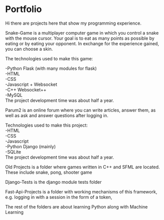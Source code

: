 # Portfolio
Hi there are projects here that show my programming experience.

Snake-Game is a multiplayer computer game in which you control a snake with the mouse cursor. Your goal is to eat as many points as possible by eating or by eating your opponent. In exchange for the experience gained, you can choose a skin.

The technologies used to make this game:

-Python Flask (with many modules for flask)  
-HTML  
-CSS  
-Javascript + Websocket  
-C++ Websocket++  
-MySQL  
The project development time was about half a year.  

Parum2 is an online forum where you can write articles, answer them, as well as ask and answer questions after logging in.

Technologies used to make this project:  
-HTML  
-CSS  
-Javascript  
-Python Django (mainly)  
-SQLite  
The project development time was about half a year.

Old Projects is a folder where games written in C++ and SFML are located. These include snake, pong,   shooter game  

Django-Tests is the django module tests folder

Fast-Api-Projects is a folder with working mechanisms of this framework, e.g. logging in with a session in the form of a token,

The rest of the folders are about learning Python along with Machine Learning
